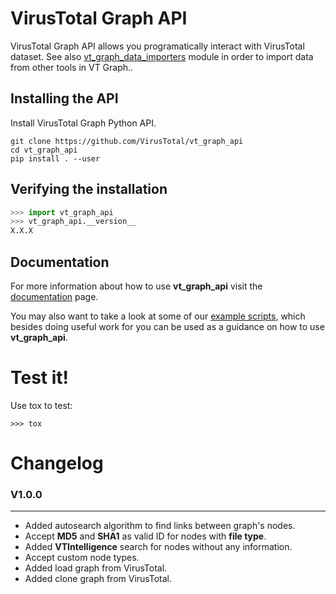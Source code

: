 # VirusTotal Graph API

VirusTotal Graph API allows you programatically interact with VirusTotal dataset. See also [vt_graph_data_importers](https://github.com/virustotal/vt-graph-data-importers) module in order to import data from other tools in VT Graph..

## Installing the API
Install VirusTotal Graph Python API.
```
git clone https://github.com/VirusTotal/vt_graph_api
cd vt_graph_api
pip install . --user
```

## Verifying the installation

```python
>>> import vt_graph_api
>>> vt_graph_api.__version__
X.X.X
```

## Documentation

For more information about how to use **vt_graph_api** visit the [documentation](https://virustotal.github.io/vt-graph-api/) page.

You may also want to take a look at some of our [example scripts](https://github.com/VirusTotal/vt-graph-api/tree/master/examples),
which besides doing useful work for you can be used as a guidance on how to use **vt_graph_api**.

# Test it!

Use tox to test:

```
>>> tox
```

# Changelog

### V1.0.0
---
- Added autosearch algorithm to find links between graph's nodes.
- Accept **MD5** and **SHA1** as valid ID for nodes with **file type**.
- Added **VTIntelligence** search for nodes without any information.
- Accept custom node types.
- Added load graph from VirusTotal.
- Added clone graph from VirusTotal.
